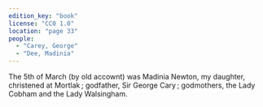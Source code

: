```yaml
---
edition_key: "book"
license: "CC0 1.0"
location: "page 33"
people:
  - "Carey, George"
  - "Dee, Madinia"
---
```

The 5th of March (by old accownt) was Madinia
Newton, my daughter, christened at Mortlak ; godfather, Sir
George Cary ; godmothers, the Lady Cobham and the Lady
Walsingham.
